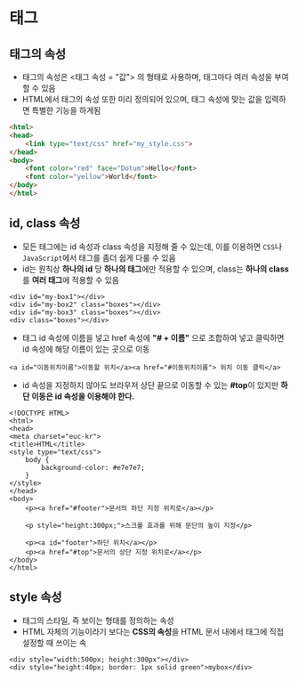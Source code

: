 # 태그
## 태그의 속성
- 태그의 속성은 <태그 속성 = "값"> 의 형태로 사용하며, 태그마다 여러 속성을 부여할 수 있음
- HTML에서 태그의 속성 또한 미리 정의되어 있으며, 태그 속성에 맞는 값을 입력하면 특별한 기능을 하게됨
```html
<html>
<head>
	<link type="text/css" href="my_style.css">
</head>
<body>
	<font color="red" face="Dotum">Hello</font>
	<font color="yellow">World</font>
</body>
</html>
```
## id, class 속성
- 모든 태그에는 id 속성과 class 속성을 지정해 줄 수 있는데, 이를 이용하면 `CSS`나 `JavaScript`에서 태그를 좀더 쉽게 다룰 수 있음
- id는 원칙상 **하나의 id** 당 **하나의 태그**에만 적용할 수 있으며, class는 **하나의 class**를 **여러 태그**에 적용할 수 있음
```
<div id="my-box1"></div>
<div id="my-box2" class="boxes"></div>
<div id="my-box3" class="boxes"></div>
<div class="boxes"></div>
```
- <a> 태그 id 속성에 이름을 넣고 href 속성에 **"# + 이름"** 으로 조합하여 넣고 클릭하면 id 속성에 해당 이름이 있는 곳으로 이동
```
<a id="이동위치이름">이동할 위치</a><a href="#이동위치이름"> 위치 이동 클릭</a>
```
- id 속성을 지정하지 않아도 브라우저 상단 끝으로 이동할 수 있는 **#top**이 있지만 **하단 이동은 id 속성을 이용해야 한다.**
```
<!DOCTYPE HTML>
<html>
<head>
<meta charset="euc-kr">
<title>HTML</title>
<style type="text/css">
	body {
		background-color: #e7e7e7;
	}
</style>
</head>
<body>
	<p><a href="#footer">문서의 하단 지정 위치로</a></p>
	
	<p style="height:300px;">스크롤 효과를 위해 문단의 높이 지정</p>
	
	<p><a id="footer">하단 위치</a></p>
	<p><a href="#top">문서의 상단 지정 위치로</a></p>
</body>
</html>
```
## style 속성
- 태그의 스타일, 즉 보이는 형태를 정의하는 속성
- HTML 자체의 기능이라기 보다는 **CSS의 속성**을 HTML 문서 내에서 태그에 직접 설정할 때 쓰이는 속
```
<div style="width:500px; height:300px"></div>
<div style="height:40px; border: 1px solid green">mybox</div>
```
